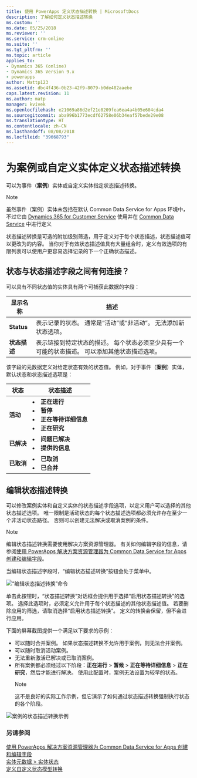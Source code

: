 ```yaml
---
title: 使用 PowerApps 定义状态描述转换 | MicrosoftDocs
description: 了解如何定义状态描述转换
ms.custom: ''
ms.date: 05/25/2018
ms.reviewer: ''
ms.service: crm-online
ms.suite: ''
ms.tgt_pltfrm: ''
ms.topic: article
applies_to:
- Dynamics 365 (online)
- Dynamics 365 Version 9.x
- powerapps
author: Mattp123
ms.assetid: dbc4f436-0b23-42f9-8079-b0de482aaebe
caps.latest.revision: 11
ms.author: matp
manager: kvivek
ms.openlocfilehash: e21069a86d2ef21e8209fea6ea4a4b05e604cda4
ms.sourcegitcommit: aba996b1773ecdf62758e06b34eaf57bede29e08
ms.translationtype: HT
ms.contentlocale: zh-CN
ms.lasthandoff: 08/08/2018
ms.locfileid: "39668793"
---
```

# <a name="define-status-reason-transitions-for-the-case-or-custom-entities"></a>为案例或自定义实体定义状态描述转换

可以为事件（**案例**）实体或自定义实体指定状态描述转换。

> [!NOTE]
> 虽然事件（案例）实体未包括在默认 Common Data Service for Apps 环境中，不过它由 [Dynamics 365 for Customer Service](https://dynamics.microsoft.com/customer-service/) 使用并在 [Common Data Service](https://github.com/Microsoft/CDM/blob/master/schemaDocuments/core/applicationCommon/foundationCommon/crmCommon/service/Incident.cdm.json) 中进行定义
  
状态描述转换是可选的附加级别筛选，用于定义对于每个状态描述，状态描述值可以更改为的内容。 当你对于有效状态描述值具有大量组合时，定义有效选项的有限列表可以使用户更容易选择记录的下一个正确状态描述。  
  
<a name="BKMK_StatusAndStatusReasons"></a>

## <a name="what-is-the-connection-between-status-and-status-reason-fields"></a>状态与状态描述字段之间有何连接？  

可以具有不同状态值的实体具有两个可捕获此数据的字段：  
  
|显示名称|描述|  
|------------------|-----------------|  
|**Status**|表示记录的状态。 通常是“活动”或“非活动”。 无法添加新状态选项。|  
|**状态描述**|表示链接到特定状态的描述。 每个状态必须至少具有一个可能的状态描述。 可以添加其他状态描述选项。|  
  
该字段的元数据定义对给定状态有效的状态值。 例如，对于事件（**案例**）实体，默认状态和状态描述选项是：  
  
|状态|状态描述|  
|------------|-------------------|  
|**活动**|<li>**正在进行**</li><li>**暂停**</li><li>**正在等待详细信息**</li><li>**正在研究**</li>| 
|**已解决**|<li>**问题已解决**</li><li>**提供的信息**</li>|
|**已取消**|<li>**已取消**</li><li>**已合并**</li>|
  
  
<a name="BKMK_EditStatusReasonTransitions"></a>   

## <a name="edit-status-reason-transitions"></a>编辑状态描述转换
 
可以修改案例实体和自定义实体的状态描述字段选项，以定义用户可以选择的其他状态描述选项。 唯一限制是活动状态的每个状态描述选项都必须允许存在至少一个非活动状态路径。 否则可以创建无法解决或取消案例的条件。  

> [!NOTE]
> 编辑状态描述转换需要使用解决方案资源管理器。 有关如何编辑字段的信息，请参阅[使用 PowerApps 解决方案资源管理器为 Common Data Service for Apps 创建和编辑字段](create-edit-field-solution-explorer.md)。
  
 当编辑状态描述字段时，“编辑状态描述转换”按钮会处于菜单中。 

![“编辑状态描述转换”命令](media/status-reason-transitions-command.png)

单击此按钮时，“状态描述转换”对话框会提供用于选择“启用状态描述转换”的选项。 选择此选项时，必须定义允许用于每个状态描述的其他状态描述值。 若要删除应用的筛选，请取消选择“启用状态描述转换”。 定义的转换会保留，但不会进行应用。  
  
下面的屏幕截图提供一个满足以下要求的示例： 
 
- 可以随时合并案例。 如果状态描述转换不允许用于案例，则无法合并案例。  
- 可以随时取消活动案例。  
- 无法重新激活已解决或已取消案例。  
- 所有案例都必须经过以下阶段：**正在进行** > **暂候** > **正在等待详细信息** >  **正在研究**，然后才能进行解决。 使用此配置时，案例无法设置为较早的状态。  
  > [!NOTE]
  >  这不是良好的实际工作示例，但它演示了如何通过状态描述转换强制执行状态的各个阶段。  
  
 ![案例的状态描述转换示例](media/status-reason-transitions-example.PNG)  
  
### <a name="see-also"></a>另请参阅  

[使用 PowerApps 解决方案资源管理器为 Common Data Service for Apps 创建和编辑字段](create-edit-field-solution-explorer.md)<br />
[实体元数据 > 实体状态](/powerapps/developer/common-data-service/entity-metadata#entity-states)<br />
[定义自定义状态模型转换](/dynamics365/customer-engagement/developer/define-custom-state-model-transitions)

